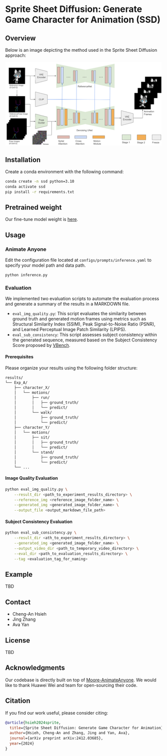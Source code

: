 # Sprite Sheet Diffusion: Generate Game Character for Animation (SSD)

## Overview
Below is an image depicting the method used in the Sprite Sheet Diffusion approach:

![Method Overview](https://github.com/chenganhsieh/spritesheet-diffusion/blob/main/static/images/method.png)

## Installation 
Create a conda environment with the following command:
```bash
conda create -n ssd python=3.10
conda activate ssd
pip install -r requirements.txt
```
## Pretrained weight
Our fine-tune model weight is [here](https://drive.google.com/drive/folders/1VxbOv5PE441NsNStQlmqbIw0iyY9Mn9L?usp=sharing). 

## Usage
### Animate Anyone
Edit the configuration file located at `configs/prompts/inference.yaml` to specify your model path and data path.
```bash
python inference.py
```

### Evaluation
We implemented two evaluation scripts to automate the evaluation process and generate a summary of the results in a MARKDOWN file.
- `eval_img_quality.py`: This script evaluates the similarity between ground truth and generated motion frames using metrics such as Structural Similarity Index (SSIM), Peak Signal-to-Noise Ratio (PSNR), and Learned Perceptual Image Patch Similarity (LPIPS).
- `eval_sub_consistency`: This script assesses subject consistency within the generated sequence, measured based on the Subject Consistency Score proposed by [VBench](https://github.com/OpenGVLab/VBench).


#### Prerequisites
Please organize your results using the following folder structure:

```
results/
└── Exp_A/
    ├── character_X/
    │   └── motions/
    │       ├── run/
    │       │   ├── ground_truth/
    │       │   └── predict/
    │       └── walk/
    │           ├── ground_truth/
    │           └── predict/
    ├── character_Y/
    │   └── motions/
    │       ├── sit/
    │       │   ├── ground_truth/
    │       │   └── predict/
    │       └── stand/
    │           ├── ground_truth/
    │           └── predict/
    └── ...
```

#### Image Quality Evaluation
```bash
python eval_img_quality.py \
    --result_dir <path_to_experiment_results_directory> \
    --reference_img <reference_image_folder_name> \
    --generated_img <generated_image_folder_name> \
    --output_file <output_markdown_file_path>
```

#### Subject Consistency Evaluation
```bash
python eval_sub_consistency.py \
    --result_dir <ath_to_experiment_results_directory> \
    --generated_img <generated_image_folder_name> \
    --output_video_dir <path_to_temporary_video_directory> \
    --eval_dir <path_to_evaluation_results_directory> \
    --tag <evaluation_tag_for_naming>
```


## Example
TBD

## Contact
* Cheng-An Hsieh
* Jing Zhang
* Ava Yan

## License
TBD

## Acknowledgments
Our codebase is directly built on top of [Moore-AnimateAnyone](https://github.com/MooreThreads/Moore-AnimateAnyone). We would like to thank Huawei Wei and team for open-sourcing their code.

## Citation
If you find our work useful, please consider citing:
```bibtex
@article{hsieh2024sprite,
  title={Sprite Sheet Diffusion: Generate Game Character for Animation},
  author={Hsieh, Cheng-An and Zhang, Jing and Yan, Ava},
  journal={arXiv preprint arXiv:2412.03685},
  year={2024}
}
